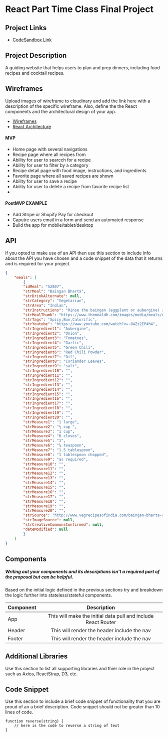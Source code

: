 # React Part Time Class Final Project

## Project Links

- [CodeSandbox Link](https://codesandbox.io/s/react-final-ashley-8v6d04)

## Project Description

A guiding website that helps users to plan and prep dinners, including food recipes and cocktail recipes.


## Wireframes

Upload images of wireframe to cloudinary and add the link here with a description of the specific wireframe. Also, define the the React components and the architectural design of your app.

- [Wireframes](./images/react-final-wireframe.png)
- [React Architecture]()


#### MVP 

- Home page with several navigations
- Recipe page where all recipes from
- Ability for user to searcch for a recipe
- Ability for user to filter by a category
- Recipe detail page with food image, instructions, and ingredients
- Favorite page where all saved recipes are shown
- Ability for user to save a recipe
- Ability for user to delete a recipe from favorite recipe list
- 

#### PostMVP EXAMPLE

- Add Stripe or Shopify Pay for checkout
- Caputre users email in a form and send an automated response
- Build the app for mobile/tablet/desktop

## API

If you opted to make use of an API then use this section to include info about the API you have chosen and a code snippet of the data that it returns and is required for your project. 


```json
{
	"meals": [
		{
		"idMeal": "52807",
		"strMeal": "Baingan Bharta",
		"strDrinkAlternate": null,
		"strCategory": "Vegetarian",
		"strArea": "Indian",
		"strInstructions": "Rinse the baingan (eggplant or aubergine) in water. Pat dry with a kitchen napkin. Apply some oil all over and\r\nkeep it for roasting on an open flame. You can also grill the baingan or roast in the oven. But then you won't get\r\nthe smoky flavor of the baingan. Keep the eggplant turning after a 2 to 3 minutes on the flame, so that its evenly\r\ncooked. You could also embed some garlic cloves in the baingan and then roast it.\r\n2. Roast the aubergine till its completely cooked and tender. With a knife check the doneness. The knife should slid\r\neasily in aubergines without any resistance. Remove the baingan and immerse in a bowl of water till it cools\r\ndown.\r\n3. You can also do the dhungar technique of infusing charcoal smoky flavor in the baingan. This is an optional step.\r\nUse natural charcoal for this method. Heat a small piece of charcoal on flame till it becomes smoking hot and red.\r\n4. Make small cuts on the baingan with a knife. Place the red hot charcoal in the same plate where the roasted\r\naubergine is kept. Add a few drops of oil on the charcoal. The charcoal would begin to smoke.\r\n5. As soon as smoke begins to release from the charcoal, cover the entire plate tightly with a large bowl. Allow the\r\ncharcoal smoke to get infused for 1 to 2 minutes. The more you do, the more smoky the baingan bharta will\r\nbecome. I just keep for a minute. Alternatively, you can also do this dhungar method once the baingan bharta is\r\ncooked, just like the way we do for Dal Tadka.\r\n6. Peel the skin from the roasted and smoked eggplant.\r\n7. Chop the cooked eggplant finely or you can even mash it.\r\n8. In a kadai or pan, heat oil. Then add finely chopped onions and garlic.\r\n9. Saute the onions till translucent. Don't brown them.\r\n10. Add chopped green chilies and saute for a minute.\r\n11. Add the chopped tomatoes and mix it well.\r\n12. Bhuno (saute) the tomatoes till the oil starts separating from the mixture.\r\n13. Now add the red chili powder. Stir and mix well.\r\n14. Add the chopped cooked baingan.\r\n15. Stir and mix the chopped baingan very well with the onion­tomato masala mixture.\r\n16. Season with salt. Stir and saute for some more 4 to 5 minutes more.\r\n17. Finally stir in the coriander leaves with the baingan bharta or garnish it with them. Serve Baingan Bharta with\r\nphulkas, rotis or chapatis. It goes well even with bread, toasted or grilled bread and plain rice or jeera rice.",
		"strMealThumb": "https://www.themealdb.com/images/media/meals/urtpqw1487341253.jpg",
		"strTags": "Spicy,Bun,Calorific",
		"strYoutube": "https://www.youtube.com/watch?v=-84Zz2EP4h4",
		"strIngredient1": "Aubergine",
		"strIngredient2": "Onion",
		"strIngredient3": "Tomatoes",
		"strIngredient4": "Garlic",
		"strIngredient5": "Green Chili",
		"strIngredient6": "Red Chili Powder",
		"strIngredient7": "Oil",
		"strIngredient8": "Coriander Leaves",
		"strIngredient9": "salt",
		"strIngredient10": "",
		"strIngredient11": "",
		"strIngredient12": "",
		"strIngredient13": "",
		"strIngredient14": "",
		"strIngredient15": "",
		"strIngredient16": "",
		"strIngredient17": "",
		"strIngredient18": "",
		"strIngredient19": "",
		"strIngredient20": "",
		"strMeasure1": "1 large",
		"strMeasure2": "½ cup ",
		"strMeasure3": "1 cup",
		"strMeasure4": "6 cloves",
		"strMeasure5": "1",
		"strMeasure6": "¼ teaspoon",
		"strMeasure7": "1.5 tablespoon",
		"strMeasure8": "1 tablespoon chopped",
		"strMeasure9": "as required",
		"strMeasure10": "",
		"strMeasure11": "",
		"strMeasure12": "",
		"strMeasure13": "",
		"strMeasure14": "",
		"strMeasure15": "",
		"strMeasure16": "",
		"strMeasure17": "",
		"strMeasure18": "",
		"strMeasure19": "",
		"strMeasure20": "",
		"strSource": "http://www.vegrecipesofindia.com/baingan-bharta-recipe-punjabi-baingan-bharta-recipe/",
		"strImageSource": null,
		"strCreativeCommonsConfirmed": null,
		"dateModified": null
		}
	]
}
```

## Components
##### Writing out your components and its descriptions isn't a required part of the proposal but can be helpful.

Based on the initial logic defined in the previous sections try and breakdown the logic further into stateless/stateful components. 

| Component | Description | 
| --- | :---: |  
| App | This will make the initial data pull and include React Router| 
| Header | This will render the header include the nav | 
| Footer | This will render the header include the nav | 


## Additional Libraries
 Use this section to list all supporting libraries and thier role in the project such as Axios, ReactStrap, D3, etc. 

## Code Snippet

Use this section to include a brief code snippet of functionality that you are proud of an a brief description.  Code snippet should not be greater than 10 lines of code. 

```
function reverse(string) {
	// here is the code to reverse a string of text
}
```
